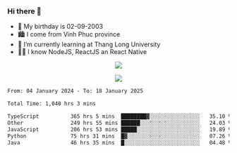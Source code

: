 ### Hi there 👋
- 🎂 My birthday is 02-09-2003
- 🏙️ I come from Vinh Phuc province
- 🌱 I’m currently learning at Thang Long University
- 🧑‍💻 I know NodeJS, ReactJS an React Native
<p align="center"><img src="https://github-readme-stats.vercel.app/api?username=tmquang0209&show_icons=true&theme=gradient"></p>
<p align="center"><img src="https://github-readme-stats.vercel.app/api/top-langs/?username=tmquang0209&hide=scss,css&langs_count=10"></p>
<!--START_SECTION:waka-->

```txt
From: 04 January 2024 - To: 18 January 2025

Total Time: 1,040 hrs 3 mins

TypeScript          365 hrs 5 mins  ████████▓░░░░░░░░░░░░░░░░   35.10 %
Other               249 hrs 55 mins ██████░░░░░░░░░░░░░░░░░░░   24.03 %
JavaScript          206 hrs 53 mins █████░░░░░░░░░░░░░░░░░░░░   19.89 %
Python              75 hrs 31 mins  █▓░░░░░░░░░░░░░░░░░░░░░░░   07.26 %
Java                46 hrs 35 mins  █░░░░░░░░░░░░░░░░░░░░░░░░   04.48 %
```

<!--END_SECTION:waka-->
